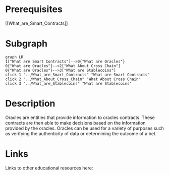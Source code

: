 # Prerequisites
[[What_are_Smart_Contracts]]

# Subgraph

```mermaid
graph LR
1["What are Smart Contracts"]-->0{"What are Oracles"}
0{"What are Oracles"}-->2["What About Cross Chain"]
0{"What are Oracles"}-->3["What are Stablecoins"]
click 1 "../What_are_Smart_Contracts" "What are Smart Contracts"
click 2 "../What_About_Cross_Chain" "What About Cross Chain"
click 3 "../What_are_Stablecoins" "What are Stablecoins"
```



# Description
  
Oracles are entities that provide information to oracles contracts. These contracts are then able to make decisions based on the information provided by the oracles. Oracles can be used for a variety of purposes such as verifying the authenticity of data or determining the outcome of a bet.

# Links
Links to other educational resources here:
